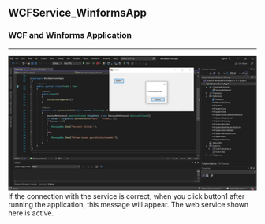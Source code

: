 ## WCFService_WinformsApp
### WCF and Winforms Application
---
![](/pictures/winformsWorked.PNG)
If the connection with the service is correct, when you click button1 after running the application, this message will appear. The web service shown here is active.